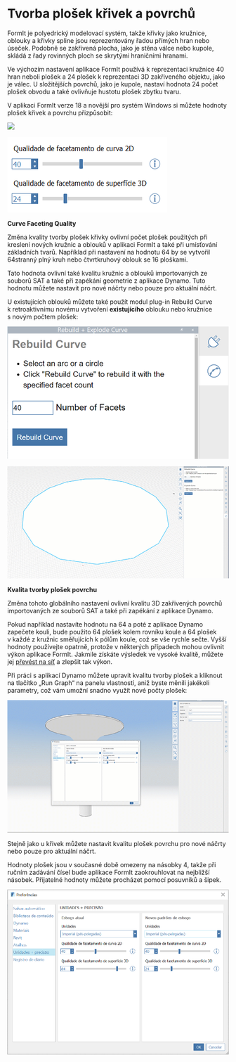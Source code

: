 # Tvorba plošek křivek a povrchů

FormIt je polyedrický modelovací systém, takže křivky jako kružnice, oblouky a křivky spline jsou reprezentovány řadou přímých hran nebo úseček. Podobně se zakřivená plocha, jako je stěna válce nebo kupole, skládá z řady rovinných ploch se skrytými hraničními hranami.

Ve výchozím nastavení aplikace FormIt používá k reprezentaci kružnice 40 hran neboli plošek a 24 plošek k reprezentaci 3D zakřiveného objektu, jako je válec. U složitějších povrchů, jako je kupole, nastaví hodnota 24 počet plošek obvodu a také ovlivňuje hustotu plošek zbytku tvaru.

V aplikaci FormIt verze 18 a novější pro systém Windows si můžete hodnoty plošek křivek a povrchu přizpůsobit:

![](../.gitbook/assets/faceting\_planter.gif)

![](../.gitbook/assets/faceting.png)

**Curve Faceting Quality**

Změna kvality tvorby plošek křivky ovlivní počet plošek použitých při kreslení nových kružnic a oblouků v aplikaci FormIt a také při umísťování základních tvarů. Například při nastavení na hodnotu 64 by se vytvořil 64stranný plný kruh nebo čtvrtkruhový oblouk se 16 ploškami.

Tato hodnota ovlivní také kvalitu kružnic a oblouků importovaných ze souborů SAT a také při zapékání geometrie z aplikace Dynamo. Tuto hodnotu můžete nastavit pro nové náčrty nebo pouze pro aktuální náčrt.

U existujících oblouků můžete také použít modul plug-in Rebuild Curve k retroaktivnímu novému vytvoření **existujícího** oblouku nebo kružnice s novým počtem plošek:

![](<../.gitbook/assets/screen-shot-2020-01-10-at-1.20.53-pm (1).png>)

![](<../.gitbook/assets/faceting_rebuild-curve (1).gif>)

**Kvalita tvorby plošek povrchu**

Změna tohoto globálního nastavení ovlivní kvalitu 3D zakřivených povrchů importovaných ze souborů SAT a také při zapékání z aplikace Dynamo.

Pokud například nastavíte hodnotu na 64 a poté z aplikace Dynamo zapečete kouli, bude použito 64 plošek kolem rovníku koule a 64 plošek v každé z kružnic směřujících k pólům koule, což se vše rychle sečte. Vyšší hodnoty používejte opatrně, protože v některých případech mohou ovlivnit výkon aplikace FormIt. Jakmile získáte výsledek ve vysoké kvalitě, můžete jej [převést na síť](meshes.md) a zlepšit tak výkon.

Při práci s aplikací Dynamo můžete upravit kvalitu tvorby plošek a kliknout na tlačítko „Run Graph“ na panelu vlastností, aniž byste měnili jakékoli parametry, což vám umožní snadno využít nové počty plošek:

![](<../.gitbook/assets/faceting_column (1).gif>)

Stejně jako u křivek můžete nastavit kvalitu plošek povrchu pro nové náčrty nebo pouze pro aktuální náčrt.

Hodnoty plošek jsou v současné době omezeny na násobky 4, takže při ručním zadávání čísel bude aplikace FormIt zaokrouhlovat na nejbližší násobek. Přijatelné hodnoty můžete procházet pomocí posuvníků a šipek.

![](<../.gitbook/assets/units-+-precision (1).png>)
